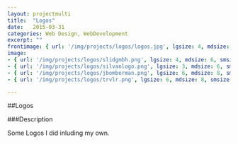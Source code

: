 ```yaml
---
layout: projectmulti
title:  "Logos"
date:   2015-03-31
categories: Web Design, WebDevelopment
excerpt: ""
frontimage: { url: '/img/projects/logos/logos.jpg', lgsize: 4, mdsize: 4, smsize: 4, xssize: 6 } 
image:
- { url: '/img/projects/logos/slidgmbh.png', lgsize: 4, mdsize: 6, smsize: 6, xssize: }
- { url: '/img/projects/logos/silvanlogo.png', lgsize: 3, mdsize: 6, smsize: 6, xssize: }
- { url: '/img/projects/logos/jbomberman.png', lgsize: 6, mdsize: 8, smsize: 12, xssize: }
- { url: '/img/projects/logos/trvlr.png', lgsize: 6, mdsize: 8, smsize: 12, xssize: }

---
```


##Logos

###Description

Some Logos I did inluding my own.


